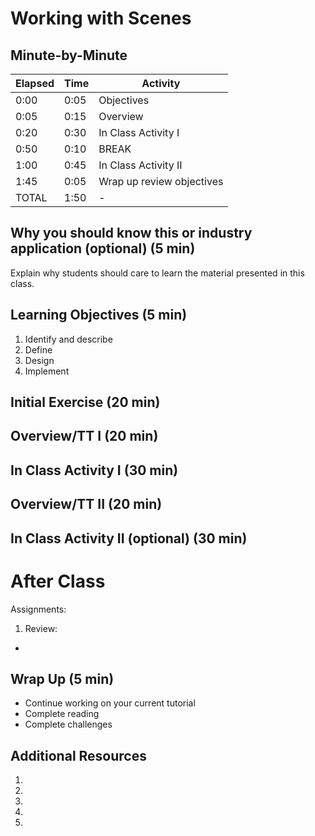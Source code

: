 # Working with Scenes

<!-- INSTRUCTOR NOTES:
1) Quiz for Initial Exercise is located: -->


## Minute-by-Minute

| **Elapsed** | **Time**  | **Activity**              |
| ----------- | --------- | ------------------------- |
| 0:00        | 0:05      | Objectives                |
| 0:05        | 0:15      | Overview                  |
| 0:20        | 0:30      | In Class Activity I       |
| 0:50        | 0:10      | BREAK                     |
| 1:00        | 0:45      | In Class Activity II      |
| 1:45        | 0:05      | Wrap up review objectives |
| TOTAL       | 1:50      | -                         |

## Why you should know this or industry application (optional) (5 min)

Explain why students should care to learn the material presented in this class.

## Learning Objectives (5 min)

1. Identify and describe
1. Define
1. Design
1. Implement

## Initial Exercise (20 min)



## Overview/TT I (20 min)



## In Class Activity I (30 min)



## Overview/TT II (20 min)





## In Class Activity II (optional) (30 min)

# After Class

Assignments:
1. Review:
-


## Wrap Up (5 min)

- Continue working on your current tutorial
- Complete reading
- Complete challenges

## Additional Resources

1. []()
1. []()
1. []()
1. []()
1. []()
